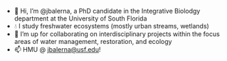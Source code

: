 - 👋 Hi, I’m @jbalerna, a PhD candidate in the Integrative Biolodgy department at the University of South Florida
- 💧 I study freshwater ecosystems (mostly urban streams, wetlands)
- 💞️ I’m up for collaborating on interdisciplinary projects within the focus areas of water management, restoration, and ecology
- 📫 HMU @ jbalerna@usf.edu!

<!---
jbalerna/jbalerna is a ✨ special ✨ repository because its `README.md` (this file) appears on your GitHub profile.
You can click the Preview link to take a look at your changes.
--->
